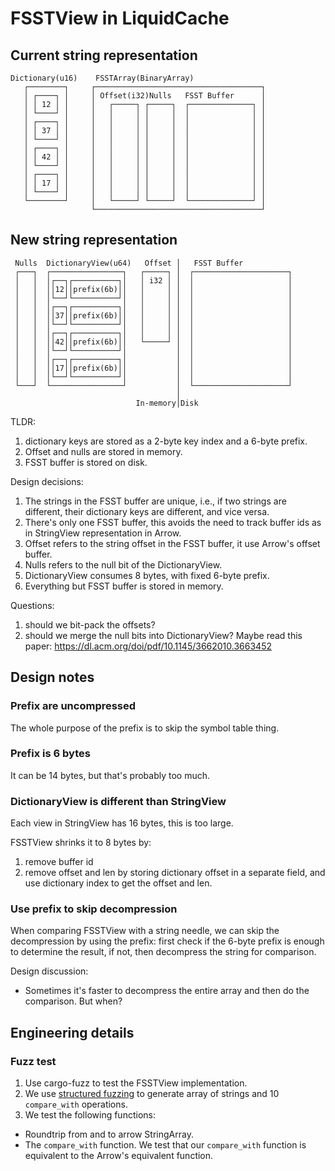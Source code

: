 # FSSTView in LiquidCache

## Current string representation

```
Dictionary(u16)    FSSTArray(BinaryArray)                   
   ┌────────┐     ┌─────────────────────────────────────┐   
   │ ┌────┐ │     │ Offset(i32)Nulls   FSST Buffer      │   
   │ │ 12 │ │     │   ┌─────┐ ┌─────┐  ┌──────────────┐ │   
   │ └────┘ │     │   │     │ │     │  │              │ │   
   │ ┌────┐ │     │   │     │ │     │  │              │ │   
   │ │ 37 │ │     │   │     │ │     │  │              │ │   
   │ └────┘ │     │   │     │ │     │  │              │ │   
   │ ┌────┐ │     │   │     │ │     │  │              │ │   
   │ │ 42 │ │     │   │     │ │     │  │              │ │   
   │ └────┘ │     │   │     │ │     │  │              │ │   
   │ ┌────┐ │     │   │     │ │     │  │              │ │   
   │ │ 17 │ │     │   │     │ │     │  │              │ │   
   │ └────┘ │     │   │     │ │     │  │              │ │   
   └────────┘     │   └─────┘ └─────┘  └──────────────┘ │   
                  └─────────────────────────────────────┘   
```
## New string representation

```
 Nulls  DictionaryView(u64)   Offset │   FSST Buffer           
 ┌───┐  ┌────────────────┐   ┌─────┐ │  ┌─────────────────────┐
 │   │  │┌──┐┌──────────┐│   │ i32 │ │  │                     │
 │   │  ││12││prefix(6b)││   │     │ │  │                     │
 │   │  │└──┘└──────────┘│   │     │ │  │                     │
 │   │  │┌──┐┌──────────┐│   │     │ │  │                     │
 │   │  ││37││prefix(6b)││   │     │ │  │                     │
 │   │  │└──┘└──────────┘│   │     │ │  │                     │
 │   │  │┌──┐┌──────────┐│   │     │ │  │                     │
 │   │  ││42││prefix(6b)││   └─────┘ │  │                     │
 │   │  │└──┘└──────────┘│           │  │                     │
 │   │  │┌──┐┌──────────┐│           │  │                     │
 │   │  ││17││prefix(6b)││           │  │                     │
 │   │  │└──┘└──────────┘│           │  │                     │
 └───┘  └────────────────┘           │  └─────────────────────┘
                                     │                         
                            In-memory│Disk                     
```

TLDR: 
1. dictionary keys are stored as a 2-byte key index and a 6-byte prefix.
2. Offset and nulls are stored in memory.
3. FSST buffer is stored on disk.

Design decisions:
1. The strings in the FSST buffer are unique, i.e., if two strings are different, their dictionary keys are different, and vice versa.
2. There's only one FSST buffer, this avoids the need to track buffer ids as in StringView representation in Arrow. 
3. Offset refers to the string offset in the FSST buffer, it use Arrow's offset buffer.
4. Nulls refers to the null bit of the DictionaryView.
5. DictionaryView consumes 8 bytes, with fixed 6-byte prefix. 
6. Everything but FSST buffer is stored in memory.

Questions:
1. should we bit-pack the offsets?
2. should we merge the null bits into DictionaryView? Maybe read this paper: https://dl.acm.org/doi/pdf/10.1145/3662010.3663452


## Design notes

### Prefix are uncompressed
The whole purpose of the prefix is to skip the symbol table thing.

### Prefix is 6 bytes
It can be 14 bytes, but that's probably too much.

### DictionaryView is different than StringView 
Each view in StringView has 16 bytes, this is too large.

FSSTView shrinks it to 8 bytes by:
1. remove buffer id
2. remove offset and len by storing dictionary offset in a separate field, and use dictionary index to get the offset and len.

### Use prefix to skip decompression

When comparing FSSTView with a string needle, we can skip the decompression by using the prefix: first check if the 6-byte prefix is enough to determine the result, if not, then decompress the string for comparison.

Design discussion:
- Sometimes it's faster to decompress the entire array and then do the comparison. But when?


## Engineering details

### Fuzz test

1. Use cargo-fuzz to test the FSSTView implementation.
2. We use [structured fuzzing](https://rust-fuzz.github.io/book/cargo-fuzz/structure-aware-fuzzing.html#structure-aware-fuzzing) to generate array of strings and 10 `compare_with` operations.
3. We test the following functions:
- Roundtrip from and to arrow StringArray.
- The `compare_with` function. We test that our `compare_with` function is equivalent to the Arrow's equivalent function.
